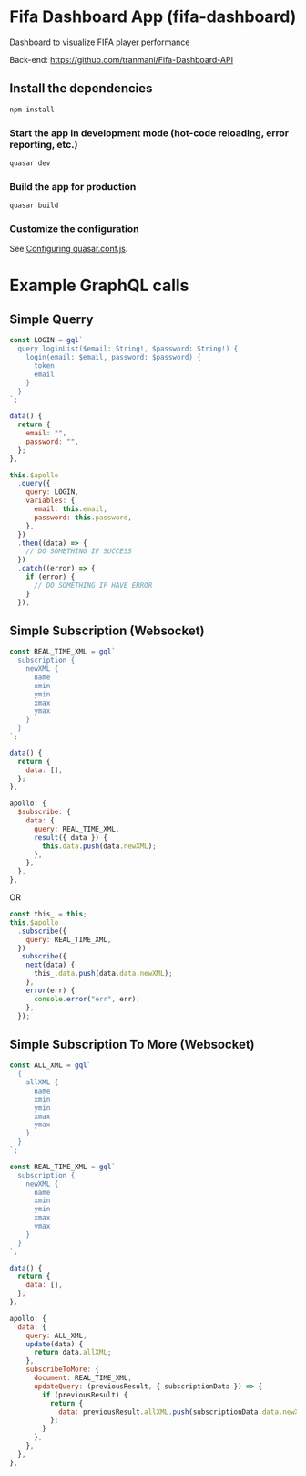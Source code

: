 # Fifa Dashboard App (fifa-dashboard)

Dashboard to visualize FIFA player performance

Back-end: https://github.com/tranmani/Fifa-Dashboard-API

## Install the dependencies
```bash
npm install
```

### Start the app in development mode (hot-code reloading, error reporting, etc.)
```bash
quasar dev
```


### Build the app for production
```bash
quasar build
```

### Customize the configuration
See [Configuring quasar.conf.js](https://quasar.dev/quasar-cli/quasar-conf-js).


# Example GraphQL calls

## Simple Querry

```js
const LOGIN = gql`
  query loginList($email: String!, $password: String!) {
    login(email: $email, password: $password) {
      token
      email
    }
  }
`;

data() {
  return {
    email: "",
    password: "",
  };
},

this.$apollo
  .query({
    query: LOGIN,
    variables: {
      email: this.email,
      password: this.password,
    },
  })
  .then((data) => {
    // DO SOMETHING IF SUCCESS
  })
  .catch((error) => {
    if (error) {
      // DO SOMETHING IF HAVE ERROR
    }
  });
```

## Simple Subscription (Websocket)

```js
const REAL_TIME_XML = gql`
  subscription {
    newXML {
      name
      xmin
      ymin
      xmax
      ymax
    }
  }
`;

data() {
  return {
    data: [],
  };
},

apollo: {
  $subscribe: {
    data: {
      query: REAL_TIME_XML,
      result({ data }) {
        this.data.push(data.newXML);
      },
    },
  },
},
```
OR
```js
const this_ = this;
this.$apollo
  .subscribe({
    query: REAL_TIME_XML,
  })
  .subscribe({
    next(data) {
      this_.data.push(data.data.newXML);
    },
    error(err) {
      console.error("err", err);
    },
  });
```

## Simple Subscription To More (Websocket)

```js
const ALL_XML = gql`
  {
    allXML {
      name
      xmin
      ymin
      xmax
      ymax
    }
  }
`;

const REAL_TIME_XML = gql`
  subscription {
    newXML {
      name
      xmin
      ymin
      xmax
      ymax
    }
  }
`;

data() {
  return {
    data: [],
  };
},

apollo: {
  data: {
    query: ALL_XML,
    update(data) {
      return data.allXML;
    },
    subscribeToMore: {
      document: REAL_TIME_XML,
      updateQuery: (previousResult, { subscriptionData }) => {
        if (previousResult) {
          return {
            data: previousResult.allXML.push(subscriptionData.data.newXML),
          };
        }
      },
    },
  },
},
```
